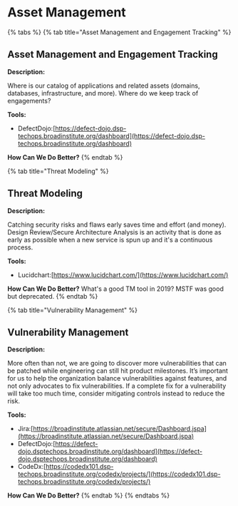# Asset Management

{% tabs %}
{% tab title="Asset Management and Engagement Tracking" %}
## Asset Management and Engagement Tracking

**Description:**

Where is our catalog of applications and related assets \(domains, databases, infrastructure, and more\). Where do we keep track of engagements?

**Tools:**

* DefectDojo:[https://defect-dojo.dsp-techops.broadinstitute.org/dashboard](https://defect-dojo.dsp-techops.broadinstitute.org/dashboard)

**How Can We Do Better?**
{% endtab %}

{% tab title="Threat Modeling" %}
## Threat Modeling

**Description:**

Catching security risks and flaws early saves time and effort \(and money\). Design Review/Secure Architecture Analysis is an activity that is done as early as possible when a new service is spun up and it's a continuous process.

**Tools:**

* Lucidchart:[https://www.lucidchart.com/](https://www.lucidchart.com/)

**How Can We Do Better?** What's a good TM tool in 2019? MSTF was good but deprecated.
{% endtab %}

{% tab title="Vulnerability Management" %}
## Vulnerability Management

**Description:**

More often than not, we are going to discover more vulnerabilities that can be patched while engineering can still hit product milestones. It’s important for us to help the organization balance vulnerabilities against features, and not only advocates to fix vulnerabilities. If a complete fix for a vulnerability will take too much time, consider mitigating controls instead to reduce the risk.

**Tools:**

* Jira:[https://broadinstitute.atlassian.net/secure/Dashboard.jspa](https://broadinstitute.atlassian.net/secure/Dashboard.jspa)
* DefectDojo:[https://defect-dojo.dsptechops.broadinstitute.org/dashboard](https://defect-dojo.dsptechops.broadinstitute.org/dashboard)
* CodeDx:[https://codedx101.dsp-techops.broadinstitute.org/codedx/projects/](https://codedx101.dsp-techops.broadinstitute.org/codedx/projects/)

**How Can We Do Better?**
{% endtab %}
{% endtabs %}

